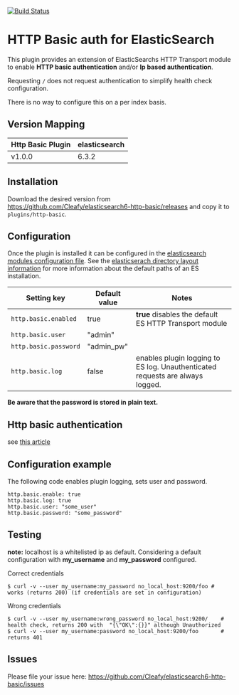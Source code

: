 
[![Build Status](https://travis-ci.org/Asquera/elasticsearch-http-basic.svg?branch=master)](https://travis-ci.org/Asquera/elasticsearch-http-basic)


# HTTP Basic auth for ElasticSearch

This plugin provides an extension of ElasticSearchs HTTP Transport module to enable **HTTP basic authentication** and/or
**Ip based authentication**.

Requesting `/` does not request authentication to simplify health check configuration.

There is no way to configure this on a per index basis.


## Version Mapping

|     Http Basic Plugin       | elasticsearch                |
|-----------------------------|------------------------------|
| v1.0.0                      |                        6.3.2 |


## Installation

Download the desired version from https://github.com/Cleafy/elasticsearch6-http-basic/releases and copy it to `plugins/http-basic`.

## Configuration

Once the plugin is installed it can be configured in the [elasticsearch modules configuration file](http://www.elasticsearch.org/guide/en/elasticsearch/reference/current/setup-configuration.html#settings). See the [elasticserach directory layout information](http://www.elasticsearch.org/guide/en/elasticsearch/reference/current/setup-dir-layout.html) for more information about the default paths of an ES installation.

|     Setting key                   |  Default value               | Notes                                                                   |
|-----------------------------------|------------------------------|-------------------------------------------------------------------------|
| `http.basic.enabled`              | true                         | **true** disables the default ES HTTP Transport module                  |
| `http.basic.user`                 | "admin"                      |                                                                         |
| `http.basic.password`             | "admin_pw"                   |                                   
| `http.basic.log`                  | false                        | enables plugin logging to ES log. Unauthenticated requests are always logged.                                         |

**Be aware that the password is stored in plain text.**

## Http basic authentication

see [this article](https://en.wikipedia.org/wiki/Basic_access_authentication)

## Configuration example

The following code enables plugin logging, sets user and password.

```
http.basic.enable: true
http.basic.log: true
http.basic.user: "some_user"
http.basic.password: "some_password"
```

## Testing

**note:** localhost is a whitelisted ip as default.
Considering a default configuration with **my_username** and **my_password** configured.

Correct credentials
```
$ curl -v --user my_username:my_password no_local_host:9200/foo # works (returns 200) (if credentials are set in configuration)
```

Wrong credentials
```
$ curl -v --user my_username:wrong_password no_local_host:9200/    # health check, returns 200 with  "{\"OK\":{}}" although Unauthorized
$ curl -v --user my_username:password no_local_host:9200/foo       # returns 401
```


## Issues

Please file your issue here: 
https://github.com/Cleafy/elasticsearch6-http-basic/issues
